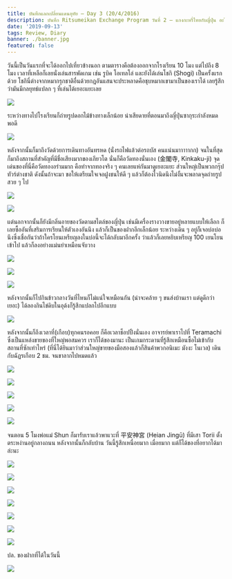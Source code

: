 ```yaml
---
title: บันทึกแลกเปลี่ยนแดนอุทัย — Day 3 (20/4/2016)
description: บันทึก Ritsumeikan Exchange Program วันที่ 2 — แกงกะหรี่ไทยกับญี่ปุ่น อะไรอร่อยกว่ากันนะ?
date: '2019-09-13'
tags: Review, Diary
banner: ./banner.jpg
featured: false
---
```


วันนี้เป็นวันแรกที่จะได้ออกไปเที่ยวข้างนอก ตามตารางคือต้องออกจากโรงเรียน 10 โมง แต่ไปถึง 8 โมง เวลาที่เหลือก็เลยนั่งเล่นสารพัดเกม เช่น รูบิค โอเทลโล่ และยังได้เล่นโชกิ (Shogi) เป็นครั้งแรกด้วย โชกินี่ต่างจากหมากรุกชาติอื่นด้วยกฎอันแสนจะประหลาดคือชุบหมากเขามาเป็นของเราได้ เลยรู้สึกว่ามันมีกลยุทธ์แปลก ๆ ที่เล่นได้เยอะแยะเลย

![](13055245_1013592312055819_1811537825009537050_o.jpg)

ระหว่างทางไปโรงเรียนก็ถ่ายรูปดอกไม้ข้างทางเล็กน้อย น่าเสียดายที่ตอนมาถึงญี่ปุ่นซากุระกำลังหมดพอดี

![](13062859_1357407997643424_7809149723020659420_o.jpg)

หลังจากนั้นก็มาถึงวัดด้วยการเดินทางอันทรหด (นั่งรถไฟแล้วต่อรถบัส คนแน่นมาาาาากก) จนในที่สุดก็มาถึงสถานที่สำคัญที่มีชื่อเสียงมากของเกียวโต นั่นก็คือวัดทองนั่นเอง (金閣寺, Kinkaku-ji) จุดเด่นของที่นี่คือวัดทองอร่ามมาก คือทำจากทองจริง ๆ คนเลยแห่กันมาดูเยอะแยะ ส่วนใหญ่เป็นพวกกรุ๊ปทัวร์ต่างชาติ ดังนั้นถ้าจะมา ขอให้เตรียมใจเจอฝูงชนให้ดี ๆ แล้วก็ต้องไวนิดนึงไม่งั้นจะพลาดจุดถ่ายรูปสวย ๆ ไป 

![](13071706_1357408087643415_7934748748462615261_o.jpg)

![](13041096_1357408117643412_1521716434049168645_o.jpg)

แต่นอกจากนั้นก็ยังมีกลิ่นอายของวัดตามสไตล์ของญี่ปุ่น เช่นมีเครื่องรางวางขายอยู่หลายแบบให้เลือก ก็เลยซื้ออันที่เสริมการเรียนให้ตัวเองอันนึง แล้วก็เป็นของฝากอีกเล็กน้อย ระหว่างเดิน ๆ อยู่ก็เจอบ่อบ่อนึงซึ่งเชื่อกันว่าถ้าใครโยนเหรียญลงในบ่อนี้จะได้กลับมาอีกครั้ง ว่าแล้วก็เลยหยิบเหรียญ 100 เยนโยนเข้าไป แล้วก็ลงอย่างแม่นยำเหมือนจับวาง

![](13047787_1357408277643396_5157371395877952050_o.jpg)

![](13055718_1357408314310059_2449008319576052184_o.jpg)

![](13029479_1357416284309262_8449752001369690546_o.jpg)

หลังจากนั้นก็ไปกินข้าวกลางวันที่ไหนก็ไม่แน่ใจเหมือนกัน (น่าจะคล้าย ๆ ขนส่งบ้านเรา แต่ดูดีกว่าเยอะ) ได้ลองกินไข่ดิบในอุด้งก็รู้สึกแปลกไปอีกแบบ

![](11223560_1357408357643388_4567373808605271045_o.jpg)

หลังจากนั้นก็ถึงเวลาที่(เกือบ)ทุกคนรอคอย ก็คือเวลาช็อปปิ้งนั่นเอง อาจารย์พาเราไปที่ Teramachi ซึ่งเป็นแหล่งขายของที่ใหญ่พอสมควร เราก็ได้ของมานะ เป็นเกมกระดานที่รู้สึกเหมือนซื้อไม่เข้ากับสถานที่ซักเท่าไหร่ (ที่นี่ได้ยินมาว่าส่วนใหญ่ขายของมือสองแล้วก็สินค้าพวกอนิเมะ มังงะ โนเวล) เดินกับฉัฏรเกือบ 2 ชม. จนขาลากไปหมดแล้ว 

![](12998267_1357408620976695_7498861410941717746_o.jpg)

![](13029727_1357408377643386_2520551075245895814_o.jpg)

![](13055029_1357408684310022_7396714143592418693_o.jpg)

![](13007197_1357408664310024_3101327949658396604_n.jpg)

![](12993543_1357408740976683_4381362403836949312_n.jpg)

จนตอน 5 โมงพ่อแม่ Shun ก็มารับเราแล้วพาแวะที่ 平安神宮 (Heian Jingū) ที่มีเสา Torii ตั้งตระหง่านอยู่กลางถนน หลังจากนั้นก็กลับบ้าน วันนี้รู้สึกเหนื่อยมาก เมื่อยมาก แต่ก็ได้ของที่อยากได้มาล่ะนะ

![](Heian-Shrine.jpg)

![](12983227_1357408764310014_420213544616871210_o.jpg)

![](13029415_1357408827643341_5706776416709118902_o.jpg)

![](13055922_1357408824310008_8833086740703835434_o.jpg)

![](13071869_1357408900976667_1792941361679699492_o.jpg)

![](12998423_1357409087643315_6392484343358958412_o.jpg)

![](13055226_1357408910976666_4156812065729102195_o.jpg)

ปล. ของฝากที่ได้ในวันนี้

![](13041211_1357409154309975_2405425749083158300_o.jpg)